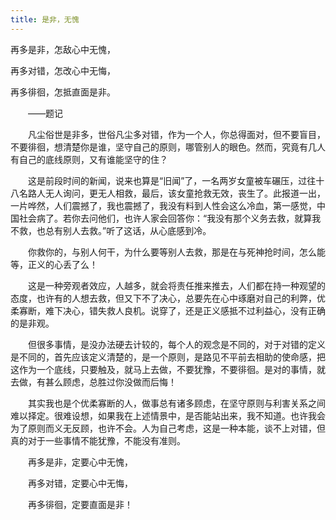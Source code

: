 ```yaml
---
title: 是非，无愧
---
```

再多是非，怎敌心中无愧，

再多对错，怎改心中无悔，

再多徘徊，怎抵直面是非。

　　——题记



　　凡尘俗世是非多，世俗凡尘多对错，作为一个人，你总得面对，但不要盲目，不要徘徊，想清楚你是谁，坚守自己的原则，哪管别人的眼色。然而，究竟有几人有自己的底线原则，又有谁能坚守的住？



　　这是前段时间的新闻，说来也算是“旧闻”了，一名两岁女童被车碾压，过往十八名路人无人询问，更无人相救，最后，该女童抢救无效，丧生了。此报道一出，一片哗然，人们震撼了，我也震撼了，我没有料到人性会这么冷血，第一感觉，中国社会病了。若你去问他们，也许人家会回答你：“我没有那个义务去救，就算我不救，也总有别人去救。”听了这话，从心底感到冷。



　　你救你的，与别人何干，为什么要等别人去救，那是在与死神抢时间，怎么能等，正义的心丢了么！



　　这是一种旁观者效应，人越多，就会将责任推来推去，人们都在持一种观望的态度，也许有的人想去救，但又下不了决心，总要先在心中琢磨对自己的利弊，优柔寡断，难下决心，错失救人良机。说穿了，还是正义感抵不过利益心，没有正确的是非观。



　　但很多事情，是没办法硬去计较的，每个人的观念是不同的，对于对错的定义是不同的，首先应该定义清楚的，是一个原则，是路见不平前去相助的使命感，把这作为一个底线，只要触及，就马上去做，不要犹豫，不要徘徊。是对的事情，就去做，有甚么顾虑，总胜过你没做而后悔！



　　其实我也是个优柔寡断的人，做事总有诸多顾虑，在坚守原则与利害关系之间难以择定。很难设想，如果我在上述情景中，是否能站出来，我不知道。也许我会为了原则而义无反顾，也许不会。人为自己考虑，这是一种本能，谈不上对错，但真的对于一些事情不能犹豫，不能没有准则。



　　再多是非，定要心中无愧，



　　再多对错，定要心中无悔，



　　再多徘徊，定要直面是非！